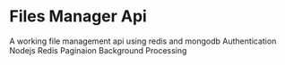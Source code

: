 # Files Manager Api

A working file management api using redis and mongodb
Authentication
Nodejs
Redis
Paginaion
Background Processing

